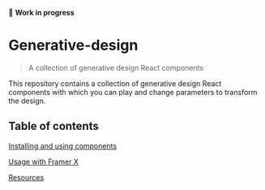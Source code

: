 🚧 **Work in progress**

# Generative-design

> A collection of generative design React components

This repository contains a collection of generative design React components with which you can play and change parameters to transform the design.

## Table of contents

[Installing and using components]()

[Usage with Framer X]()

[Resources]()

